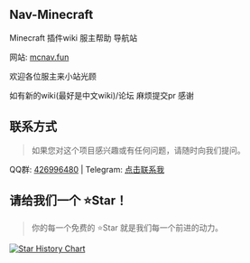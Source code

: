 ## Nav-Minecraft
Minecraft 插件wiki 服主帮助 导航站

网站: [mcnav.fun](https://mcnav.fun "喵喵喵")

欢迎各位服主来小站光顾

如有新的wiki(最好是中文wiki)/论坛 麻烦提交pr 感谢

## 联系方式
> 如果您对这个项目感兴趣或有任何问题，请随时向我们提问。

QQ群: [426996480](https://qm.qq.com/q/rI1LN7utsA) | Telegram: [点击联系我](https://t.me/xiaoyumc)

## 请给我们一个 ⭐Star！
> 你的每一个免费的 ⭐Star 就是我们每一个前进的动力。

[![Star History Chart](https://api.star-history.com/svg?repos=thisxiaoyuQAQ/Nav-Minecraft&type=Date)](https://star-history.com/#thisxiaoyuQAQ/Nav-Minecraft&Date)
